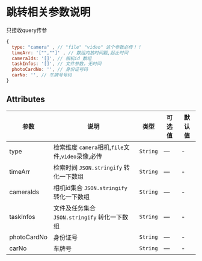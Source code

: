 # 跳转相关参数说明

只接收query传参

```javascript
{
  type: "camera" , // "file" "video" 这个参数必传！！
  timeArr: '["",""]' , // 数组内放时间戳,起止时间
  cameraIds: '[]', // 相机id 数组
  taskInfos: '[]', // 文件参数，无时间
  photoCardNo: '', // 身份证号码
  carNo: '', // 车牌号号码
}
```

## Attributes

| 参数      | 说明          | 类型      | 可选值                | 默认值  |
|---------- |------------- |---------- |------------------  |-------- |
| type | 检索维度 `camera`相机,`file`文件,`video`录像,必传 | `String` | — | - |
| timeArr | 检索时间 `JSON.stringify` 转化一下数组 | `String` | — | - |
| cameraIds | 相机id集合 `JSON.stringify` 转化一下数组 | `String` | — | - |
| taskInfos | 文件及任务集合 `JSON.stringify` 转化一下数组 | `String` | — | - |
| photoCardNo | 身份证号 | `String` | — | - |
| carNo | 车牌号 | `String` | — | - |
